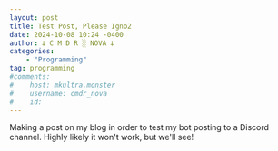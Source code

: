 ```yaml
---
layout: post
title: Test Post, Please Igno2
date: 2024-10-08 10:24 -0400
author: 𐕣 C M D R ░ NOVA 𐕣
categories:
    - "Programming"
tag: programming
#comments:
#    host: mkultra.monster
#    username: cmdr_nova
#    id: 
---
```

Making a post on my blog in order to test my bot posting to a Discord channel. Highly likely it won't work, but we'll see!